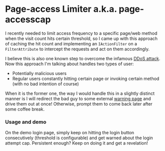 # Page-access Limiter a.k.a. page-accesscap
I recently needed to limit access frequency to a specific page/web method when the visit count hits certain threshold, so I came up with this approach of caching the hit count and implementing an `IActionFilter` on a `FilterAttribute` to intercept the requests and act on them accordingly.

I believe this is also one known step to overcome the infamous [DDoS attack](https://en.wikipedia.org/wiki/Denial-of-service_attack). Now this approach I'm talking about handles two types of user:
* Potentially malicious users
* Regular users constantly hitting certain page or invoking certain method (with no bad intention of course)

When it is the former one, the way I would handle this in a slightly distinct manner is I will redirect the bad guy to some external [warning page](https://legalpiracy.wordpress.com/2011/01/10/ddos-attacks-and-the-law) and drive them out at once! Otherwise, prompt them to come back later after some coffee break.

### Usage and demo
On the demo login page, simply keep on hitting the login button consecutively (threshold is configurable) and get warned about the login attempt cap. Persistent enough? Keep on doing it and get a revelation!
